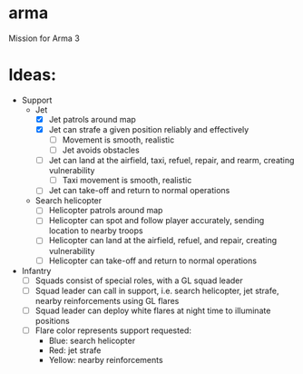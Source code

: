 # arma
Mission for Arma 3

# Ideas:
- Support
  - Jet
    - [x] Jet patrols around map 
    - [x] Jet can strafe a given position reliably and effectively
      - [ ] Movement is smooth, realistic
      - [ ] Jet avoids obstacles
    - [ ] Jet can land at the airfield, taxi, refuel, repair, and rearm, creating vulnerability
      - [ ] Taxi movement is smooth, realistic
    - [ ] Jet can take-off and return to normal operations
  - Search helicopter
    - [ ] Helicopter patrols around map
    - [ ] Helicopter can spot and follow player accurately, sending location to nearby troops
    - [ ] Helicopter can land at the airfield, refuel, and repair, creating vulnerability
    - [ ] Helicopter can take-off and return to normal operations
- Infantry
  - [ ] Squads consist of special roles, with a GL squad leader
  - [ ] Squad leader can call in support, i.e. search helicopter,  jet strafe, nearby reinforcements using GL flares
  - [ ] Squad leader can deploy white flares at night time to illuminate positions
  - [ ] Flare color represents support requested:
     - Blue: search helicopter
     - Red: jet strafe
     - Yellow: nearby reinforcements
